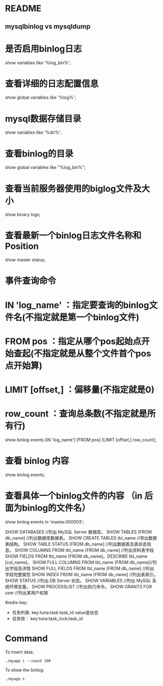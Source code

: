 # README
## mysqlbinlog  vs mysqldump

# 是否启用binlog日志
show variables like '%log_bin%';

# 查看详细的日志配置信息
show global variables like '%log%';

# mysql数据存储目录
show variables like '%dir%';

# 查看binlog的目录
show global variables like "%log_bin%";

# 查看当前服务器使用的biglog文件及大小
show binary logs;

# 查看最新一个binlog日志文件名称和Position
show master status;

# 事件查询命令
# IN 'log_name' ：指定要查询的binlog文件名(不指定就是第一个binlog文件)
# FROM pos ：指定从哪个pos起始点开始查起(不指定就是从整个文件首个pos点开始算)
# LIMIT [offset,] ：偏移量(不指定就是0)
# row_count ：查询总条数(不指定就是所有行)
show binlog events [IN 'log_name'] [FROM pos] [LIMIT [offset,] row_count];

# 查看 binlog 内容
show binlog events;

# 查看具体一个binlog文件的内容 （in 后面为binlog的文件名）
show binlog events in 'master.000003';

SHOW DATABASES                                //列出 MySQL Server 数据库。
SHOW TABLES [FROM db_name]                    //列出数据库数据表。
SHOW CREATE TABLES tbl_name                    //导出数据表结构。
SHOW TABLE STATUS [FROM db_name]              //列出数据表及表状态信息。
SHOW COLUMNS FROM tbl_name [FROM db_name]     //列出资料表字段
SHOW FIELDS FROM tbl_name [FROM db_name]，DESCRIBE tbl_name [col_name]。
SHOW FULL COLUMNS FROM tbl_name [FROM db_name]//列出字段及详情
SHOW FULL FIELDS FROM tbl_name [FROM db_name] //列出字段完整属性
SHOW INDEX FROM tbl_name [FROM db_name]       //列出表索引。
SHOW STATUS                                  //列出 DB Server 状态。
SHOW VARIABLES                               //列出 MySQL 系统环境变量。
SHOW PROCESSLIST                             //列出执行命令。
SHOW GRANTS FOR user                         //列出某用户权限

#redis-key:
- 任务列表:     key:tuna:task:task_id  value是状态
- 任务锁：      key:tuna:task_lock:task_id

# Command
To insert data:
```
./myapp i --count 100

```
To show the binlog:

```
./myapp s

```
